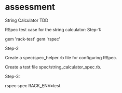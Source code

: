 # assessment
String Calculator TDD

RSpec test case for the string calculator:
Step-1:

gem 'rack-test'
gem 'rspec'

Step-2

Create a spec/spec_helper.rb file for configuring RSpec.

Create a test file spec/string_calculator_spec.rb.

Step-3:

rspec spec RACK_ENV=test
